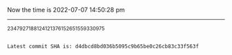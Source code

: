 Now the time is 2022-07-07 14:50:28 pm

---

<small>2347927188124121376152651559330975</small>

```txt

Latest commit SHA is: d4dbcd8bd036b5095c9b65be0c26cb83c33f563f
```
